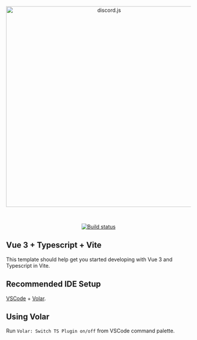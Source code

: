 <div align="center">
  <br />
  <p>
    <a href="https://musicca.js.org"><img src="https://musicca.js.org/logo.svg" width="546" alt="discord.js" /></a>
  </p>
  <br />
  <p>
    <a href="https://github.com/discordjs/website/actions"><img src="https://github.com/musiccajs/website/workflows/Deployment/badge.svg" alt="Build status" /></a>
  </p>
</div>

## Vue 3 + Typescript + Vite

This template should help get you started developing with Vue 3 and Typescript in Vite.

## Recommended IDE Setup

[VSCode](https://code.visualstudio.com/) + [Volar](https://marketplace.visualstudio.com/items?itemName=johnsoncodehk.volar).

## Using Volar

Run `Volar: Switch TS Plugin on/off` from VSCode command palette.

